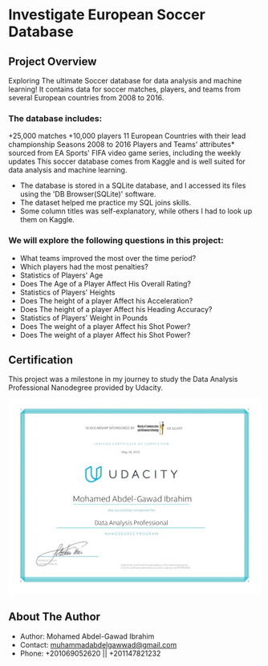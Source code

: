 # Investigate European Soccer Database

## Project Overview

Exploring The ultimate Soccer database for data analysis and machine learning!
It contains data for soccer matches, players, and teams from several European countries from 2008 to 2016.

### The database includes:
+25,000 matches +10,000 players 11 European Countries with their lead championship Seasons 2008
to 2016 Players and Teams' attributes* sourced from EA Sports' FIFA video game series,
including the weekly updates This soccer database comes from Kaggle and is well suited for data analysis and machine learning.

* The database is stored in a SQLite database, and I accessed its files using the 'DB Browser(SQLite)' software.
* The dataset helped me practice my SQL joins skills.
* Some column titles was self-explanatory, while others I had to look up them on Kaggle.

### We will explore the following questions in this project:

* What teams improved the most over the time period?
* Which players had the most penalties?
* Statistics of Players' Age
* Does The Age of a Player Affect His Overall Rating?
* Statistics of Players' Heights
* Does The height of a player Affect his Acceleration?
* Does The height of a player Affect his Heading Accuracy?
* Statistics of Players' Weight in Pounds
* Does The weight of a player Affect his Shot Power?
* Does The weight of a player Affect his Shot Power?

## Certification

This project was a milestone in my journey to study the Data Analysis Professional Nanodegree provided by Udacity.

[![Advanced Data Analysis Nanodegree by Udacity](Udacity_Nanodegree_Graduation_Certificate.jpg)](https://confirm.udacity.com/5G4S74GJ "Advanced Data Analysis Nanodegree by Udacity")

## About The Author

* Author: Mohamed Abdel-Gawad Ibrahim
* Contact: muhammadabdelgawwad@gmail.com
* Phone: +201069052620 || +201147821232